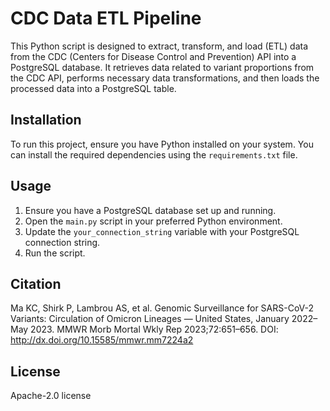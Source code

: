 # CDC Data ETL Pipeline

This Python script is designed to extract, transform, and load (ETL) data from the CDC (Centers for Disease Control and Prevention) API into a PostgreSQL database. It retrieves data related to variant proportions from the CDC API, performs necessary data transformations, and then loads the processed data into a PostgreSQL table.

## Installation

To run this project, ensure you have Python installed on your system. You can install the required dependencies using the `requirements.txt` file.

## Usage

1. Ensure you have a PostgreSQL database set up and running.
2. Open the `main.py` script in your preferred Python environment.
3. Update the `your_connection_string` variable with your PostgreSQL connection string.
4. Run the script.

## Citation
Ma KC, Shirk P, Lambrou AS, et al. Genomic Surveillance for SARS-CoV-2 Variants: Circulation of Omicron Lineages — United States, January 2022–May 2023. MMWR Morb Mortal Wkly Rep 2023;72:651–656. DOI: http://dx.doi.org/10.15585/mmwr.mm7224a2

## License
Apache-2.0 license

